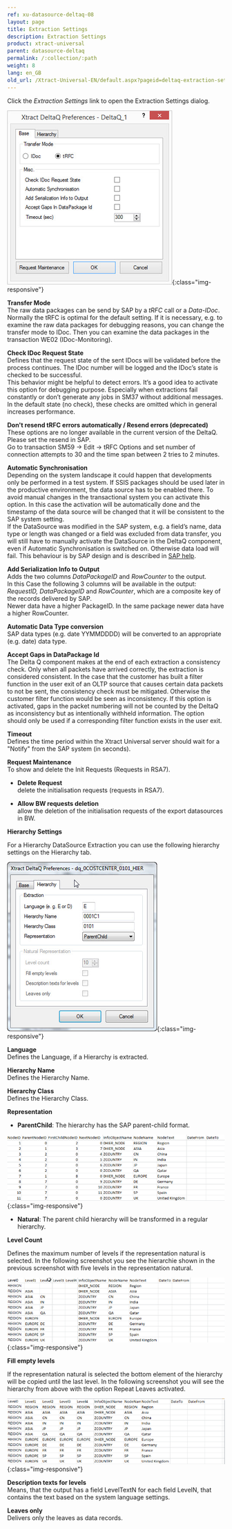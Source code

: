 ```yaml
---
ref: xu-datasource-deltaq-08
layout: page
title: Extraction Settings
description: Extraction Settings
product: xtract-universal
parent: datasource-deltaq
permalink: /:collection/:path
weight: 8
lang: en_GB
old_url: /Xtract-Universal-EN/default.aspx?pageid=deltaq-extraction-settings
---
```


Click the *Extraction Settings* link to open the Extraction Settings dialog.

![XU_DeltaQ_Settings_thumb](/img/content/XU_DeltaQ_Settings_thumb.jpg){:class="img-responsive"}

**Transfer Mode**<br>
The raw data packages can be send by SAP by a *tRFC* call or a *Data-IDoc*. Normally the tRFC is optimal for the default setting. If it is necessary, e.g. to examine the raw data packages for debugging reasons, you can change the transfer mode to IDoc. Then you can examine the data packages in the transaction WE02 (IDoc-Monitoring).

**Check IDoc Request State**<br>
Defines that the request state of the sent IDocs will be validated before the process continues. The IDoc number will be logged and the IDoc’s state is checked to be successful.<br> 
This behavior might be helpful to detect errors. It’s a good idea to activate this option for debugging purpose. Especially when extractions fail constantly or don’t generate any jobs in SM37 without additional messages.<br>
In the default state (no check), these checks are omitted which in general increases performance.

**Don't resend tRFC errors automatically / Resend errors (deprecated)**<br>
These options are no longer available in the current version of the DeltaQ. Please set the resend in SAP.<br>
Go to transaction SM59 -> Edit -> tRFC Options and set number of connection attempts to 30 and the time span between 2 tries to 2 minutes. 

**Automatic Synchronisation**<br>
Depending on the system landscape it could happen that developments only be performed in a test system. If SSIS packages should be used later in the productive environment, the data source has to be enabled there. To avoid manual changes in the transactional system you can activate this option. In this case the activation will be automatically done and the timestamp of the data source will be changed that it will be consistent to the SAP system setting. <br>
If the DataSource was modified in the SAP system, e.g. a field’s name, data type or length was changed or a field was excluded from data transfer, you will still have to manually activate the DataSource in the DeltaQ component, even if Automatic Synchronisation is switched on. Otherwise data load will fail. This behaviour is by SAP design and is described in [SAP help](https://help.sap.com/viewer/ccc9cdbdc6cd4eceaf1e5485b1bf8f4b/7.4.19/en-US/4a12eaff76df1b42e10000000a42189c.html).

**Add Serialization Info to Output**<br>
Adds the two columns *DataPackageID* and *RowCounter* to the output.<br>
In this Case the following 3 columns will be available in the output:<br>
*RequestID, DataPackageID* and *RowCounter*, which are a composite key of the records delivered by SAP.  
Newer data have a higher PackageID. In the same package newer data have a higher RowCounter.

**Automatic Data Type conversion**<br>
SAP data types (e.g. date YYMMDDDD) will be converted to an appropriate (e.g. date) data type. 

**Accept Gaps in DataPackage Id**<br>
The Delta Q component makes at the end of each extraction a consistency check. Only when all packets have arrived correctly, the extraction is considered consistent. In the case that the customer has built a filter function in the user exit of an OLTP source that causes certain data packets to not be sent, the consistency check must be mitigated. Otherwise the customer filter function would be seen as inconsistency. If this option is activated, gaps in the packet numbering will not be counted by the DeltaQ as inconsistency but as intentionally withheld information. The option should only be used if a corresponding filter function exists in the user exit.

**Timeout**<br>
Defines the time period within the Xtract Universal server should wait for a "Notify" from the SAP system (in seconds).

**Request Maintenance**<br>
To show and delete the Init Requests (Requests in RSA7).

- **Delete Request**<br>
    delete the initialisation requests (requests in RSA7).

- **Allow BW requests deletion**<br>
  	allow the deletion of the initialisation requests of the export datasources in BW. 


**Hierarchy Settings**

For a Hierarchy DataSource Extraction you can use the following hierarchy settings on the Hierarchy tab.

![Deltaq-Preferences-Hierarchy](/img/content/Deltaq-Preferences-Hierarchy.jpg){:class="img-responsive"}

**Language**<br>
Defines the Language, if a Hierarchy is extracted.

**Hierarchy Name**<br>
Defines the Hierarchy Name.

**Hierarchy Class**<br>
Defines the Hierarchy Class.

**Representation**

- **ParentChild**: The hierarchy has the SAP parent-child format.

![Deltaq-Hierarchies-Parent-Child](/img/content/Deltaq-Hierarchies-Parent-Child.png){:class="img-responsive"}

- **Natural**: The parent child hierarchy will be transformed in a regular hierarchy.

**Level Count**

Defines the maximum number of levels if the representation natural is selected. In the following screenshot you see the hierarchie shown in the previous screenshot with five levels in the representation natural.

![Deltaq-Hierarchies-Parent-Child-Natural](/img/content/Deltaq-Hierarchies-Parent-Child-Natural.png){:class="img-responsive"}

**Fill empty levels** 

If the representation natural is selected the bottom element of the hierarchy will be copied until the last level. In the following screenshot you will see the hierarchy from above with the option Repeat Leaves activated.

![Deltaq-Hierarchies-Parent-Child-Repeat](/img/content/Deltaq-Hierarchies-Parent-Child-Repeat.png){:class="img-responsive"}

**Description texts for levels**<br>
Means, that the output has a field LevelTextN for each field LevelN, that contains the text based on the system language settings.

**Leaves only**<br>
Delivers only the leaves as data records. 